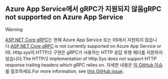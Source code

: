 ## <a name="grpc-not-supported-on-azure-app-service"></a><span data-ttu-id="f541a-101">Azure App Service에서 gRPC가 지원되지 않음</span><span class="sxs-lookup"><span data-stu-id="f541a-101">gRPC not supported on Azure App Service</span></span>

> [!WARNING]
> <span data-ttu-id="f541a-102">[ASP.NET Core gRPC](xref:grpc/index)는 현재 Azure App Service 또는 IIS에서 지원되지 않습니다.</span><span class="sxs-lookup"><span data-stu-id="f541a-102">[ASP.NET Core gRPC](xref:grpc/index) is not currently supported on Azure App Service or IIS.</span></span> <span data-ttu-id="f541a-103">Http.sys의 HTTP/2 구현은 gRPC가 사용하는 HTTP 응답 후행 헤더를 지원하지 않습니다.</span><span class="sxs-lookup"><span data-stu-id="f541a-103">The HTTP/2 implementation of Http.Sys does not support HTTP response trailing headers which gRPC relies on.</span></span> <span data-ttu-id="f541a-104">자세한 내용은 [이 GitHub 이슈](https://github.com/aspnet/AspNetCore/issues/9020)를 참조하세요.</span><span class="sxs-lookup"><span data-stu-id="f541a-104">For more information, see [this GitHub issue](https://github.com/aspnet/AspNetCore/issues/9020).</span></span>
